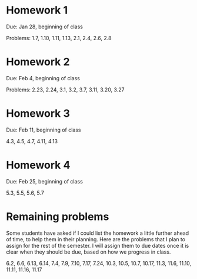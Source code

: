 # Homework 1

Due: Jan 28, beginning of class

Problems: 1.7, 1.10, 1.11, 1.13, 2.1, 2.4, 2.6, 2.8

# Homework 2

Due: Feb 4, beginning of class

Problems: 2.23, 2.24, 3.1, 3.2, 3.7, 3.11, 3.20, 3.27

# Homework 3

Due: Feb 11, beginning of class

4.3, 4.5, 4.7, 4.11, 4.13

# Homework 4

Due: Feb 25, beginning of class

5.3, 5.5, 5.6, 5.7


# Remaining problems

Some students have asked if I could list the homework a little further ahead of time, to help them in their planning.
Here are the problems that I plan to assign for the rest of the semester. I will assign them to due dates once it is clear
when they should be due, based on how we progress in class.

6.2, 6.6, 6.13, 6.14, 7.4, 7.9, 7.10, 7.17, 7.24, 10.3, 10.5, 10.7, 10.17, 11.3, 11.6, 11.10, 11.11, 11.16, 11.17
